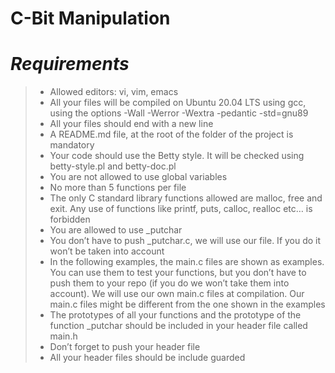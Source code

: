 # **C-Bit Manipulation**

# ***Requirements***

> * Allowed editors: vi, vim, emacs
> * All your files will be compiled on Ubuntu 20.04 LTS using gcc, using the options -Wall -Werror -Wextra -pedantic -std=gnu89
> * All your files should end with a new line
> * A README.md file, at the root of the folder of the project is mandatory
> * Your code should use the Betty style. It will be checked using betty-style.pl and betty-doc.pl
> * You are not allowed to use global variables
> * No more than 5 functions per file
> * The only C standard library functions allowed are malloc, free and exit. Any use of functions like printf, puts, calloc, realloc etc… is forbidden
> * You are allowed to use _putchar
> * You don’t have to push _putchar.c, we will use our file. If you do it won’t be taken into account
> * In the following examples, the main.c files are shown as examples. You can use them to test your functions, but you don’t have to push them to your repo (if you do we won’t take them into account). We will use our own main.c files at compilation. Our main.c files might be different from the one shown in the examples
> * The prototypes of all your functions and the prototype of the function _putchar should be included in your header file called main.h
> * Don’t forget to push your header file
> * All your header files should be include guarded
